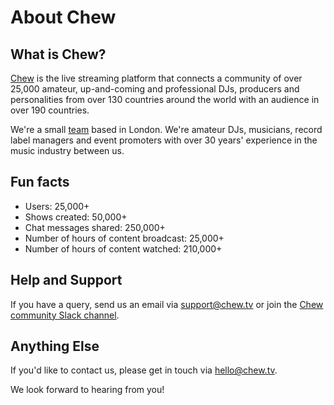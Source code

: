 # About Chew

## What is Chew?

[Chew](http://chew.tv) is the live streaming platform that connects a community of over 25,000 amateur, up-and-coming and professional DJs, producers and personalities from over 130 countries around the world with an audience in over 190 countries.

We're a small [team](https://chew.tv/guide/about/team) based in London. We're amateur DJs, musicians, record label managers and event promoters with over 30 years' experience in the music industry between us.

## Fun facts
- Users: 25,000+
- Shows created: 50,000+
- Chat messages shared: 250,000+
- Number of hours of content broadcast: 25,000+
- Number of hours of content watched: 210,000+

## Help and Support

If you have a query, send us an email via [support@chew.tv](mailto:support@chew.tv) or join the [Chew community Slack channel](https://slack.chew.tv).

## Anything Else

If you'd like to contact us, please get in touch via [hello@chew.tv](mailto:hello@chew.tv).

We look forward to hearing from you!
